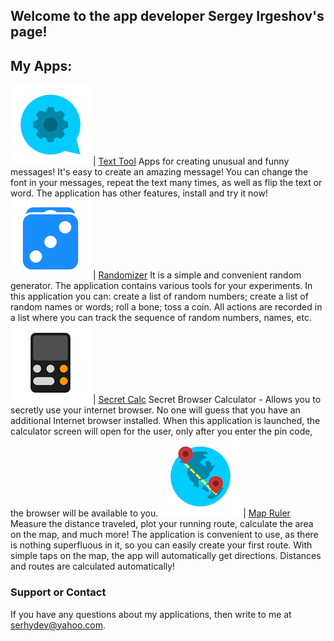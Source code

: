 ## Welcome to the app developer Sergey Irgeshov's page!


## My Apps:

![Text Tool](/icon1.png) | [Text Tool](http://apple.co/3iuJw0O) Apps for creating unusual and funny messages! It's easy to create an amazing message! You can change the font in your messages, repeat the text many times, as well as flip the text or word. The application has other features, install and try it now!
![Randomizer](/icon2.png) | [Randomizer](https://apple.co/39OUSbT) It is a simple and convenient random generator. The application contains various tools for your experiments. In this application you can: create a list of random numbers; create a list of random names or words; roll a bone; toss a coin. All actions are recorded in a list where you can track the sequence of random numbers, names, etc.
![Secret Calc](/icon3.png) | [Secret Calc](https://apple.co/2LHIuTh) Secret Browser Calculator - Allows you to secretly use your internet browser. No one will guess that you have an additional Internet browser installed. When this application is launched, the calculator screen will open for the user, only after you enter the pin code, the browser will be available to you.
![Map Ruler](/icon4.png) | [Map Ruler](http://apple.co/3cbhYMX) Measure the distance traveled, plot your running route, calculate the area on the map, and much more! The application is convenient to use, as there is nothing superfluous in it, so you can easily create your first route. With simple taps on the map, the app will automatically get directions. Distances and routes are calculated automatically!


### Support or Contact

If you have any questions about my applications, then write to me at serhydev@yahoo.com.
